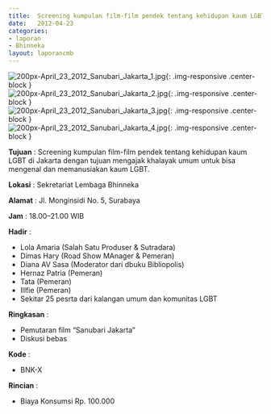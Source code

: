 ```yaml
---	
title: 	Screening kumpulan film-film pendek tentang kehidupan kaum LGBT di Jakarta dengan tujuan mengajak khalayak umum untuk bisa mengenal dan memanusiakan kaum LGBT.
date: 	2012-04-23
categories:	
- laporan	
- Bhinneka	
layout: laporancmb	
---	
```

	
![200px-April_23_2012_Sanubari_Jakarta_1.jpg](/uploads/200px-April_23_2012_Sanubari_Jakarta_1.jpg){: .img-responsive .center-block }	
![200px-April_23_2012_Sanubari_Jakarta_2.jpg](/uploads/200px-April_23_2012_Sanubari_Jakarta_2.jpg){: .img-responsive .center-block }	
![200px-April_23_2012_Sanubari_Jakarta_3.jpg](/uploads/200px-April_23_2012_Sanubari_Jakarta_3.jpg){: .img-responsive .center-block }	
![200px-April_23_2012_Sanubari_Jakarta_4.jpg](/uploads/200px-April_23_2012_Sanubari_Jakarta_4.jpg){: .img-responsive .center-block }	
	
**Tujuan** :	Screening kumpulan film-film pendek tentang kehidupan kaum LGBT di Jakarta dengan tujuan mengajak khalayak umum untuk bisa mengenal dan memanusiakan kaum LGBT.
	
**Lokasi** :	Sekretariat Lembaga Bhinneka
	
**Alamat** : 	Jl. Monginsidi No. 5, Surabaya
	
**Jam** :	18.00–21.00 WIB
	
**Hadir** :	
*	Lola Amaria (Salah Satu Produser & Sutradara)
*	Dimas Hary (Road Show MAnager & Pemeran)
*	Diana AV Sasa (Moderator dari dbuku Bibliopolis)
*	Hernaz Patria (Pemeran)
*	Tata (Pemeran)
*	Illfie (Pemeran)
*	Sekitar 25 pesrta dari kalangan umum dan komunitas LGBT

**Ringkasan** :	
*	Pemutaran film “Sanubari Jakarta”
*	Diskusi bebas

**Kode** :
* BNK-X

**Rincian** :
* Biaya Konsumsi Rp. 100.000

